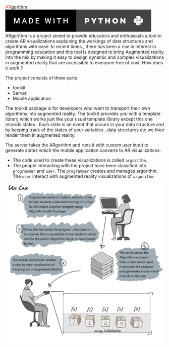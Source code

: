 <div class="hero-banner">
    <span class="hero-text"><span style="color:#F9413C;">AR</span>gorithm</span>
    <img src="img/made_with_python.svg">
</div>
ARgorithm is a project aimed to provide educators and enthusiasts a tool to create AR visualizations explaining the workings of data structures and algorithms with ease. In recent times , there has been a rise in interest in programming education and this tool is designed to bring Augmented reality into the mix by making it easy to design dynamic and complex visualizations in augmented reality that are accessible to everyone free of cost.
How does it work ?

The project consists of three parts

- toolkit
- Server
- Mobile application

The toolkit package is for developers who want to transport their own algorithms into augmented reality. The toolkit provides you with a template library which works just like your usual template library except this one records states . Each state is an event that occurs in your data structure and by keeping track of the states of your variables , data structures etc we then render them in augmented reality.

The server takes the ARgorithm and runs it with custom user input to generate states which the mobile application converts to AR visualizations.

- The code used to create these visualizations is called `argorithm`.
- The people interacting with the project have been classified into `programmer` and `user`. The `programmer` creates and manages argorithm. The `user` interact with augmented reality visualizations of `argorithm`.

![](img/workflow.png)